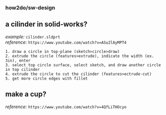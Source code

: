 ### how2do/sw-design

## a cilinder in solid-works?
*example:* `cilinder.sldprt` <br>
*reference:* `https://www.youtube.com/watch?v=ASu2lAyMPT4`
```
1. draw a circle in top-plane (sketch>circle>draw)
2. extrude the circle (features>extrude), indicate the width (ex. 3in), enter
3. select top circle surface, select sketch, and draw another circle in top cilinder
4. extrude the circle to cut the cilinder (features>ectrude-cut)
5. get more circle edges with fillet
```

## make a cup?
*reference:* `https://www.youtube.com/watch?v=4QfLiTHOcyo`
```
```

